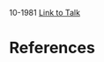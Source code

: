 

10-1981
[Link to Talk](https://www.churchofjesuschrist.org/study/general-conference/1981/10/relief-society-session?lang=eng)



# References
